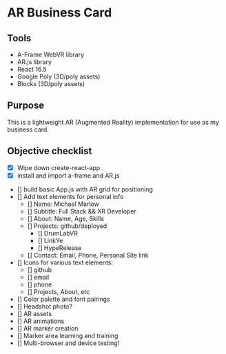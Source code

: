 # AR Business Card

## Tools

- A-Frame WebVR library
- AR.js library
- React 16.5
- Google Poly (3D/poly assets)
- Blocks (3D/poly assets)

## Purpose

This is a lightweight AR (Augmented Reality) implementation for use as my business card.

## Objective checklist

- [x] Wipe down create-react-app
- [x] install and import a-frame and AR.js
- [] build basic App.js with AR grid for positioning
- [] Add text elements for personal info
  - [] Name: Michael Marlow
  - [] Subtitle: Full Stack && XR Developer
  - [] About: Name, Age, Skills
  - [] Projects: github/deployed
    - [] DrumLabVR
    - [] LinkYe
    - [] HypeRelease
  - [] Contact: Email, Phone, Personal Site link
- [] Icons for various text elements:
  - [] github
  - [] email
  - [] phone
  - [] Projects, About, etc
- [] Color palette and font pairings
- [] Headshot photo?
- [] AR assets
- [] AR animations
- [] AR marker creation
- [] Marker area learning and training
- [] Multi-browser and device testing!

